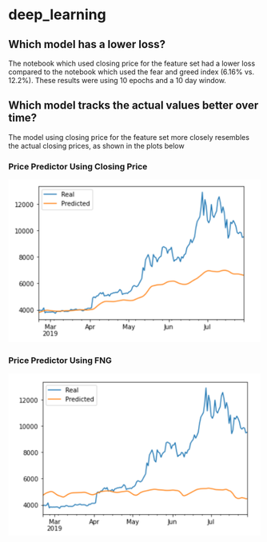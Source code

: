 # deep_learning

## Which model has a lower loss?

The notebook which used closing price for the feature set had a lower loss compared to the notebook which used the fear and greed index (6.16% vs. 12.2%). These results were using 10 epochs and a 10 day window.

## Which model tracks the actual values better over time?

The model using closing price for the feature set more closely resembles the actual closing prices, as shown in the plots below

### Price Predictor Using Closing Price

![](https://github.com/alexgwise/deep_learning/blob/main/close_price_feature_model.PNG)

### Price Predictor Using FNG

![](https://github.com/alexgwise/deep_learning/blob/main/fng_feature_model.PNG)
